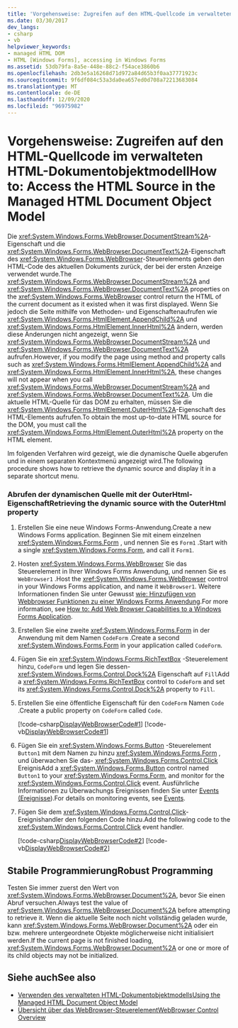 ```yaml
---
title: 'Vorgehensweise: Zugreifen auf den HTML-Quellcode im verwalteten HTML-Dokumentobjektmodell'
ms.date: 03/30/2017
dev_langs:
- csharp
- vb
helpviewer_keywords:
- managed HTML DOM
- HTML [Windows Forms], accessing in Windows Forms
ms.assetid: 53db79fa-8a5e-448e-88c2-f54ace3860b6
ms.openlocfilehash: 2db3e5a16268d71d972a84d65b3f0aa37771923c
ms.sourcegitcommit: 9f6df084c53a3da0ea657ed0d708a72213683084
ms.translationtype: MT
ms.contentlocale: de-DE
ms.lasthandoff: 12/09/2020
ms.locfileid: "96975982"
---
```

# <a name="how-to-access-the-html-source-in-the-managed-html-document-object-model"></a><span data-ttu-id="75cb3-102">Vorgehensweise: Zugreifen auf den HTML-Quellcode im verwalteten HTML-Dokumentobjektmodell</span><span class="sxs-lookup"><span data-stu-id="75cb3-102">How to: Access the HTML Source in the Managed HTML Document Object Model</span></span>

<span data-ttu-id="75cb3-103">Die <xref:System.Windows.Forms.WebBrowser.DocumentStream%2A>-Eigenschaft und die <xref:System.Windows.Forms.WebBrowser.DocumentText%2A>-Eigenschaft des <xref:System.Windows.Forms.WebBrowser>-Steuerelements geben den HTML-Code des aktuellen Dokuments zurück, der bei der ersten Anzeige verwendet wurde.</span><span class="sxs-lookup"><span data-stu-id="75cb3-103">The <xref:System.Windows.Forms.WebBrowser.DocumentStream%2A> and <xref:System.Windows.Forms.WebBrowser.DocumentText%2A> properties on the <xref:System.Windows.Forms.WebBrowser> control return the HTML of the current document as it existed when it was first displayed.</span></span> <span data-ttu-id="75cb3-104">Wenn Sie jedoch die Seite mithilfe von Methoden- und Eigenschaftenaufrufen wie <xref:System.Windows.Forms.HtmlElement.AppendChild%2A> und <xref:System.Windows.Forms.HtmlElement.InnerHtml%2A> ändern, werden diese Änderungen nicht angezeigt, wenn Sie <xref:System.Windows.Forms.WebBrowser.DocumentStream%2A> und <xref:System.Windows.Forms.WebBrowser.DocumentText%2A> aufrufen.</span><span class="sxs-lookup"><span data-stu-id="75cb3-104">However, if you modify the page using method and property calls such as <xref:System.Windows.Forms.HtmlElement.AppendChild%2A> and <xref:System.Windows.Forms.HtmlElement.InnerHtml%2A>, these changes will not appear when you call <xref:System.Windows.Forms.WebBrowser.DocumentStream%2A> and <xref:System.Windows.Forms.WebBrowser.DocumentText%2A>.</span></span> <span data-ttu-id="75cb3-105">Um die aktuelle HTML-Quelle für das DOM zu erhalten, müssen Sie die <xref:System.Windows.Forms.HtmlElement.OuterHtml%2A>-Eigenschaft des HTML-Elements aufrufen.</span><span class="sxs-lookup"><span data-stu-id="75cb3-105">To obtain the most up-to-date HTML source for the DOM, you must call the <xref:System.Windows.Forms.HtmlElement.OuterHtml%2A> property on the HTML element.</span></span>  
  
 <span data-ttu-id="75cb3-106">Im folgenden Verfahren wird gezeigt, wie die dynamische Quelle abgerufen und in einem separaten Kontextmenü angezeigt wird.</span><span class="sxs-lookup"><span data-stu-id="75cb3-106">The following procedure shows how to retrieve the dynamic source and display it in a separate shortcut menu.</span></span>  
  
### <a name="retrieving-the-dynamic-source-with-the-outerhtml-property"></a><span data-ttu-id="75cb3-107">Abrufen der dynamischen Quelle mit der OuterHtml-Eigenschaft</span><span class="sxs-lookup"><span data-stu-id="75cb3-107">Retrieving the dynamic source with the OuterHtml property</span></span>  
  
1. <span data-ttu-id="75cb3-108">Erstellen Sie eine neue Windows Forms-Anwendung.</span><span class="sxs-lookup"><span data-stu-id="75cb3-108">Create a new Windows Forms application.</span></span> <span data-ttu-id="75cb3-109">Beginnen Sie mit einem einzelnen <xref:System.Windows.Forms.Form> , und nennen Sie es `Form1` .</span><span class="sxs-lookup"><span data-stu-id="75cb3-109">Start with a single <xref:System.Windows.Forms.Form>, and call it `Form1`.</span></span>  
  
2. <span data-ttu-id="75cb3-110">Hosten <xref:System.Windows.Forms.WebBrowser> Sie das Steuerelement in Ihrer Windows Forms Anwendung, und nennen Sie es `WebBrowser1` .</span><span class="sxs-lookup"><span data-stu-id="75cb3-110">Host the <xref:System.Windows.Forms.WebBrowser> control in your Windows Forms application, and name it `WebBrowser1`.</span></span> <span data-ttu-id="75cb3-111">Weitere Informationen finden Sie unter Gewusst [wie: Hinzufügen von Webbrowser Funktionen zu einer Windows Forms Anwendung](how-to-add-web-browser-capabilities-to-a-windows-forms-application.md).</span><span class="sxs-lookup"><span data-stu-id="75cb3-111">For more information, see [How to: Add Web Browser Capabilities to a Windows Forms Application](how-to-add-web-browser-capabilities-to-a-windows-forms-application.md).</span></span>  
  
3. <span data-ttu-id="75cb3-112">Erstellen Sie eine zweite <xref:System.Windows.Forms.Form> in der Anwendung mit dem Namen `CodeForm` .</span><span class="sxs-lookup"><span data-stu-id="75cb3-112">Create a second <xref:System.Windows.Forms.Form> in your application called `CodeForm`.</span></span>  
  
4. <span data-ttu-id="75cb3-113">Fügen Sie ein <xref:System.Windows.Forms.RichTextBox> -Steuerelement hinzu, `CodeForm` und legen Sie dessen- <xref:System.Windows.Forms.Control.Dock%2A> Eigenschaft auf `Fill`</span><span class="sxs-lookup"><span data-stu-id="75cb3-113">Add a <xref:System.Windows.Forms.RichTextBox> control to `CodeForm` and set its <xref:System.Windows.Forms.Control.Dock%2A> property to `Fill`.</span></span>  
  
5. <span data-ttu-id="75cb3-114">Erstellen Sie eine öffentliche Eigenschaft für den `CodeForm` Namen `Code` .</span><span class="sxs-lookup"><span data-stu-id="75cb3-114">Create a public property on `CodeForm` called `Code`.</span></span>  
  
     [!code-csharp[DisplayWebBrowserCode#1](~/samples/snippets/csharp/VS_Snippets_Winforms/DisplayWebBrowserCode/CS/CodeForm.cs#1)]
     [!code-vb[DisplayWebBrowserCode#1](~/samples/snippets/visualbasic/VS_Snippets_Winforms/DisplayWebBrowserCode/VB/CodeForm.vb#1)]  
  
6. <span data-ttu-id="75cb3-115">Fügen Sie ein <xref:System.Windows.Forms.Button> -Steuerelement `Button1` mit dem Namen zu hinzu <xref:System.Windows.Forms.Form> , und überwachen Sie das- <xref:System.Windows.Forms.Control.Click> Ereignis</span><span class="sxs-lookup"><span data-stu-id="75cb3-115">Add a <xref:System.Windows.Forms.Button> control named `Button1` to your <xref:System.Windows.Forms.Form>, and monitor for the <xref:System.Windows.Forms.Control.Click> event.</span></span> <span data-ttu-id="75cb3-116">Ausführliche Informationen zu Überwachungs Ereignissen finden Sie unter [Events (Ereignisse](/dotnet/standard/events/index)).</span><span class="sxs-lookup"><span data-stu-id="75cb3-116">For details on monitoring events, see [Events](/dotnet/standard/events/index).</span></span>  
  
7. <span data-ttu-id="75cb3-117">Fügen Sie dem <xref:System.Windows.Forms.Control.Click>-Ereignishandler den folgenden Code hinzu.</span><span class="sxs-lookup"><span data-stu-id="75cb3-117">Add the following code to the <xref:System.Windows.Forms.Control.Click> event handler.</span></span>  
  
     [!code-csharp[DisplayWebBrowserCode#2](~/samples/snippets/csharp/VS_Snippets_Winforms/DisplayWebBrowserCode/CS/Form1.cs#2)]
     [!code-vb[DisplayWebBrowserCode#2](~/samples/snippets/visualbasic/VS_Snippets_Winforms/DisplayWebBrowserCode/VB/Form1.vb#2)]  
  
## <a name="robust-programming"></a><span data-ttu-id="75cb3-118">Stabile Programmierung</span><span class="sxs-lookup"><span data-stu-id="75cb3-118">Robust Programming</span></span>  

 <span data-ttu-id="75cb3-119">Testen Sie immer zuerst den Wert von <xref:System.Windows.Forms.WebBrowser.Document%2A>, bevor Sie einen Abruf versuchen.</span><span class="sxs-lookup"><span data-stu-id="75cb3-119">Always test the value of <xref:System.Windows.Forms.WebBrowser.Document%2A> before attempting to retrieve it.</span></span> <span data-ttu-id="75cb3-120">Wenn die aktuelle Seite noch nicht vollständig geladen wurde, kann <xref:System.Windows.Forms.WebBrowser.Document%2A> oder ein bzw. mehrere untergeordnete Objekte möglicherweise nicht initialisiert werden.</span><span class="sxs-lookup"><span data-stu-id="75cb3-120">If the current page is not finished loading, <xref:System.Windows.Forms.WebBrowser.Document%2A> or one or more of its child objects may not be initialized.</span></span>  
  
## <a name="see-also"></a><span data-ttu-id="75cb3-121">Siehe auch</span><span class="sxs-lookup"><span data-stu-id="75cb3-121">See also</span></span>

- [<span data-ttu-id="75cb3-122">Verwenden des verwalteten HTML-Dokumentobjektmodells</span><span class="sxs-lookup"><span data-stu-id="75cb3-122">Using the Managed HTML Document Object Model</span></span>](using-the-managed-html-document-object-model.md)
- [<span data-ttu-id="75cb3-123">Übersicht über das WebBrowser-Steuerelement</span><span class="sxs-lookup"><span data-stu-id="75cb3-123">WebBrowser Control Overview</span></span>](webbrowser-control-overview.md)
